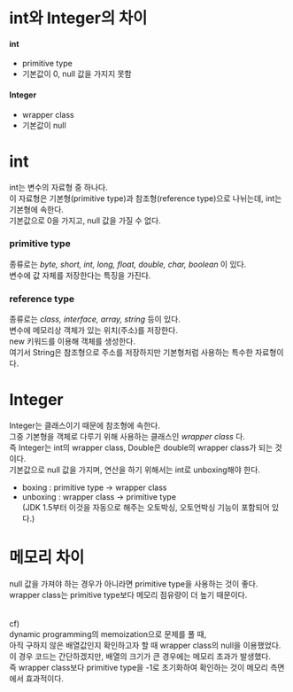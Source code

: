 # int와 Integer의 차이 
#### int  
- primitive type
- 기본값이 0, null 값을 가지지 못함
#### Integer
- wrapper class
- 기본값이 null
# int  
int는 변수의 자료형 중 하나다.  
이 자료형은 기본형(primitive type)과 참조형(reference type)으로 나뉘는데, int는 기본형에 속한다.  
기본값으로 0을 가지고, null 값을 가질 수 없다.  
### primitive type 
종류로는 
_byte, short, int, long, float, double, char, boolean_
이 있다.  
변수에 값 자체를 저장한다는 특징을 가진다.  
### reference type
종류로는 
_class, interface, array, string_
등이 있다.   
변수에 메모리상 객체가 있는 위치(주소)를 저장한다.  
new 키워드를 이용해 객체를 생성한다.  
여기서 String은 참조형으로 주소를 저장하지만 기본형처럼 사용하는 특수한 자료형이다. 
# Integer
Integer는 클래스이기 때문에 참조형에 속한다.  
그중 기본형을 객체로 다루기 위해 사용하는 클래스인 
_wrapper class_
다.  
즉 Integer는 int의 wrapper class, Double은 double의 wrapper class가 되는 것이다.  
기본값으로 null 값을 가지며, 연산을 하기 위해서는 int로 unboxing해야 한다.
* boxing : primitive type -> wrapper class  
* unboxing : wrapper class -> primitive type  
(JDK 1.5부터 이것을 자동으로 해주는 오토박싱, 오토언박싱 기능이 포함되어 있다.)
# 메모리 차이  
null 값을 가져야 하는 경우가 아니라면 primitive type을 사용하는 것이 좋다.  
wrapper class는 primitive type보다 메모리 점유량이 더 높기 때문이다.  
</br>  
cf)  
dynamic programming의 memoization으로 문제를 풀 때,  
아직 구하지 않은 배열값인지 확인하고자 할 때 wrapper class의 null을 이용했었다.  
이 경우 코드는 간단하겠지만, 배열의 크기가 큰 경우에는 메모리 초과가 발생했다.  
즉 wrapper class보다 primitive type을 -1로 초기화하여 확인하는 것이 메모리 측면에서 효과적이다.   
